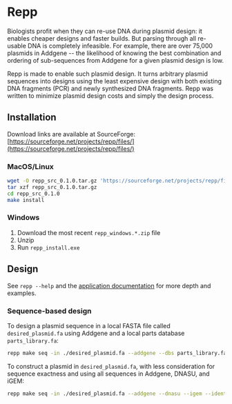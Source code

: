 # Repp

Biologists profit when they can re-use DNA during plasmid design: it enables cheaper designs and faster builds. But parsing through all re-usable DNA is completely infeasible. For example, there are over 75,000 plasmids in Addgene -- the likelihood of knowing the best combination and ordering of sub-sequences from Addgene for a given plasmid design is low.

Repp is made to enable such plasmid design. It turns arbitrary plasmid sequences into designs using the least expensive design with both existing DNA fragments (PCR) and newly synthesized DNA fragments. Repp was written to minimize plasmid design costs and simply the design process.

## Installation

Download links are available at SourceForge: [https://sourceforge.net/projects/repp/files/](https://sourceforge.net/projects/repp/files/)

### MacOS/Linux

```bash
wget -O repp_src_0.1.0.tar.gz 'https://sourceforge.net/projects/repp/files/repp_src_0.1.0.tar.gz/download'
tar xzf repp_src_0.1.0.tar.gz
cd repp_src_0.1.0
make install
```

### Windows

1. Download the most recent `repp_windows.*.zip` file
2. Unzip
3. Run `repp_install.exe`

## Design

See `repp --help` and the [application documentation](https://jjtimmons.github.io/repp/) for more depth and examples.

### Sequence-based design

To design a plasmid sequence in a local FASTA file called `desired_plasmid.fa` using Addgene and a local parts database `parts_library.fa`:

```bash
repp make seq -in ./desired_plasmid.fa --addgene --dbs parts_library.fa
```

To construct a plasmid in `desired_plasmid.fa`, with less consideration for sequence exactness and using all sequences in Addgene, DNASU, and iGEM:

```bash
repp make seq -in ./desired_plasmid.fa --addgene --dnasu --igem --identity 94
```
